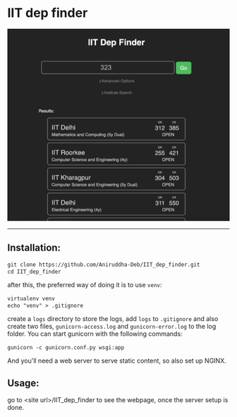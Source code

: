 # IIT dep finder

![Screenshot](res/ss.png)

---------------

## Installation:
```
git clone https://github.com/Aniruddha-Deb/IIT_dep_finder.git
cd IIT_dep_finder
```
after this, the preferred way of doing it is to use `venv`:
```
virtualenv venv
echo "venv" > .gitignore
```
create a `logs` directory to store the logs, add `logs` to `.gitignore` and also
create two files, `gunicorn-access.log` and `gunicorn-error.log` to the log folder.
You can start gunicorn with the following commands:
```
gunicorn -c gunicorn.conf.py wsgi:app
```
And you'll need a web server to serve static content, so also set up NGINX.

## Usage:
go to \<site url\>/IIT\_dep\_finder to see the webpage, once the server setup 
is done.
